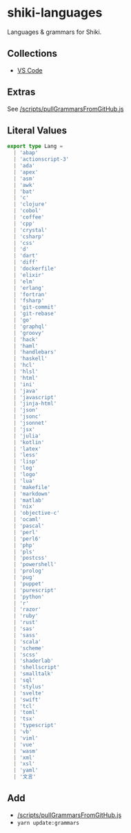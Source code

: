 # shiki-languages

Languages & grammars for Shiki.

## Collections

- [VS Code](https://github.com/microsoft/vscode)

## Extras

See [/scripts/pullGrammarsFromGitHub.js](/scripts/pullGrammarsFromGitHub.js)

## Literal Values

```ts
export type Lang =
  | 'abap'
  | 'actionscript-3'
  | 'ada'
  | 'apex'
  | 'asm'
  | 'awk'
  | 'bat'
  | 'c'
  | 'clojure'
  | 'cobol'
  | 'coffee'
  | 'cpp'
  | 'crystal'
  | 'csharp'
  | 'css'
  | 'd'
  | 'dart'
  | 'diff'
  | 'dockerfile'
  | 'elixir'
  | 'elm'
  | 'erlang'
  | 'fortran'
  | 'fsharp'
  | 'git-commit'
  | 'git-rebase'
  | 'go'
  | 'graphql'
  | 'groovy'
  | 'hack'
  | 'haml'
  | 'handlebars'
  | 'haskell'
  | 'hcl'
  | 'hlsl'
  | 'html'
  | 'ini'
  | 'java'
  | 'javascript'
  | 'jinja-html'
  | 'json'
  | 'jsonc'
  | 'jsonnet'
  | 'jsx'
  | 'julia'
  | 'kotlin'
  | 'latex'
  | 'less'
  | 'lisp'
  | 'log'
  | 'logo'
  | 'lua'
  | 'makefile'
  | 'markdown'
  | 'matlab'
  | 'nix'
  | 'objective-c'
  | 'ocaml'
  | 'pascal'
  | 'perl'
  | 'perl6'
  | 'php'
  | 'pls'
  | 'postcss'
  | 'powershell'
  | 'prolog'
  | 'pug'
  | 'puppet'
  | 'purescript'
  | 'python'
  | 'r'
  | 'razor'
  | 'ruby'
  | 'rust'
  | 'sas'
  | 'sass'
  | 'scala'
  | 'scheme'
  | 'scss'
  | 'shaderlab'
  | 'shellscript'
  | 'smalltalk'
  | 'sql'
  | 'stylus'
  | 'svelte'
  | 'swift'
  | 'tcl'
  | 'toml'
  | 'tsx'
  | 'typescript'
  | 'vb'
  | 'viml'
  | 'vue'
  | 'wasm'
  | 'xml'
  | 'xsl'
  | 'yaml'
  | '文言'
```

## Add

- [/scripts/pullGrammarsFromGitHub.js](/scripts/pullGrammarsFromGitHub.js)
- `yarn update:grammars`